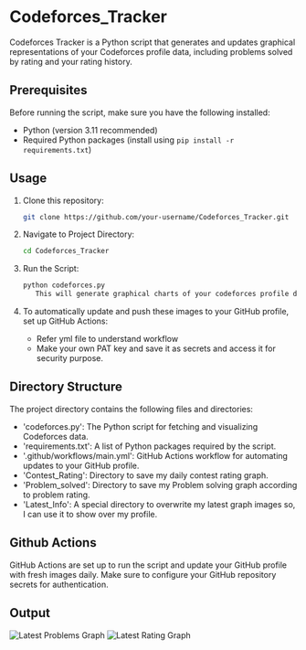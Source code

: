 # Codeforces_Tracker

Codeforces Tracker is a Python script that generates and updates graphical representations of your Codeforces profile data, including problems solved by rating and your rating history.

## Prerequisites

Before running the script, make sure you have the following installed:

- Python (version 3.11 recommended)
- Required Python packages (install using `pip install -r requirements.txt`)

## Usage

1. Clone this repository:

   ```bash
   git clone https://github.com/your-username/Codeforces_Tracker.git

2. Navigate to Project Directory:

   ```bash
   cd Codeforces_Tracker

3. Run the Script:

   ```bash
   python codeforces.py
      This will generate graphical charts of your codeforces profile data and save them in their respective directory.

4. To automatically update and push these images to your GitHub profile, set up GitHub Actions:
      - Refer yml file to understand workflow
      - Make your own PAT key and save it as secrets and access it for security purpose.


## Directory Structure

The project directory contains the following files and directories:

- 'codeforces.py': The Python script for fetching and visualizing Codeforces data.
- 'requirements.txt': A list of Python packages required by the script.
- '.github/workflows/main.yml':  GitHub Actions workflow for automating updates to your GitHub profile.
- 'Contest_Rating': Directory to save my daily contest rating graph.
- 'Problem_solved': Directory to save my Problem solving graph according to problem rating.
- 'Latest_Info': A special directory to overwrite my latest graph images so, I can use it to show over my profile.


## Github Actions

GitHub Actions are set up to run the script and update your GitHub profile with fresh images daily. Make sure to configure your GitHub repository secrets for authentication.


## Output

![Latest Problems Graph](https://github.com/CoderInTheNorth-049/Codeforces_Tracker/blob/main/Latest_Info/contest_rating_graph.png)
![Latest Rating Graph](https://github.com/CoderInTheNorth-049/Codeforces_Tracker/blob/main/Latest_Info/solved_problems_graph.png)



